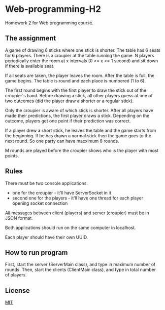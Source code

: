 # Web-programming-H2
Homework 2 for Web programming course.

## The assignment


A game of drawing 6 sticks where one stick is shorter. The table has 6 seats for 6 players. There is a croupier at the table running the game. N players periodically enter the room at x intervals (0 <= x <= 1 second) and sit down if there is available seat.

If all seats are taken, the player leaves the room. After the table is full, the game begins. The table is round and each place is numbered (1 to 6).

The first round begins with the first player to draw the stick out of the croupier's hand. Before drawing a stick, all other players guess at one of two outcomes (did the player draw a shorter or a regular stick).

Only the croupier is aware of which stick is shorter. After all players have made their predictions, the first player draws a stick. Depending on the outcome, players get one point if their prediction was correct.

If a player drew a short stick, he leaves the table and the game starts from the beginning. If he has drawn a normal stick then  the game goes to the next round. So one party can have macximum 6 rounds.

M rounds are played before the croupier shows who is the player with most points.

## Rules 

There must be two console applications:
* one for the croupier - it'll have ServerSocket in it
* second one for the players - it'll have one thread for each player opening socket connection

All messages between client (players) and server (croupier) must be in JSON format.

Both applications should run on the same computer in localhost.

Each player should have their own UUID.

## How to run program
First, start the server (ServerMain class), and type in maximum number of rounds.
Then, start the clients (ClientMain class), and type in total number of players. 

## License
[MIT](https://choosealicense.com/licenses/mit/)
